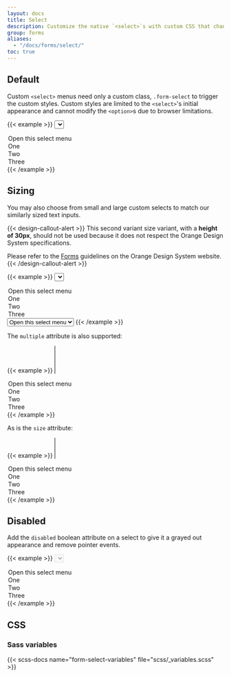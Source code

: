 ```yaml
---
layout: docs
title: Select
description: Customize the native `<select>`s with custom CSS that changes the element's initial appearance.
group: forms
aliases:
  - "/docs/forms/select/"
toc: true
---
```


## Default

Custom `<select>` menus need only a custom class, `.form-select` to trigger the custom styles. Custom styles are limited to the `<select>`'s initial appearance and cannot modify the `<option>`s due to browser limitations.

{{< example >}}
<select class="form-select" aria-label="Default select example">
  <option selected>Open this select menu</option>
  <option value="1">One</option>
  <option value="2">Two</option>
  <option value="3">Three</option>
</select>
{{< /example >}}

## Sizing

You may also choose from small and large custom selects to match our similarly sized text inputs.

{{< design-callout-alert >}}
This second variant size variant, with a **height of 30px**, should not be used because it does not respect the Orange Design System specifications.

Please refer to the [Forms](https://system.design.orange.com/0c1af118d/p/88ab5b-forms/b/599459) guidelines on the Orange Design System website.
{{< /design-callout-alert >}}

{{< example >}}
<select class="form-select form-select-lg mb-3" aria-label=".form-select-lg example">
  <option selected>Open this select menu</option>
  <option value="1">One</option>
  <option value="2">Two</option>
  <option value="3">Three</option>
</select>

<select class="form-select form-select-sm" aria-label=".form-select-sm example">
  <option selected>Open this select menu</option>
  <option value="1">One</option>
  <option value="2">Two</option>
  <option value="3">Three</option>
</select>
{{< /example >}}

The `multiple` attribute is also supported:

{{< example >}}
<select class="form-select" multiple aria-label="multiple select example">
  <option selected>Open this select menu</option>
  <option value="1">One</option>
  <option value="2">Two</option>
  <option value="3">Three</option>
</select>
{{< /example >}}

As is the `size` attribute:

{{< example >}}
<select class="form-select" size="3" aria-label="size 3 select example">
  <option selected>Open this select menu</option>
  <option value="1">One</option>
  <option value="2">Two</option>
  <option value="3">Three</option>
</select>
{{< /example >}}

## Disabled

Add the `disabled` boolean attribute on a select to give it a grayed out appearance and remove pointer events.

{{< example >}}
<select class="form-select" aria-label="Disabled select example" disabled>
  <option selected>Open this select menu</option>
  <option value="1">One</option>
  <option value="2">Two</option>
  <option value="3">Three</option>
</select>
{{< /example >}}

## CSS

### Sass variables

{{< scss-docs name="form-select-variables" file="scss/_variables.scss" >}}
